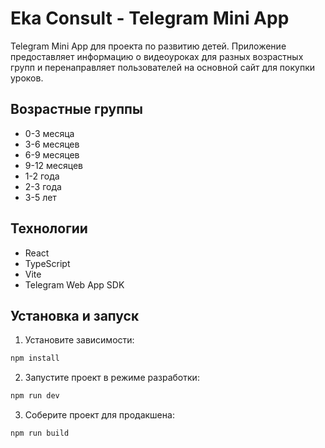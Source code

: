 # Eka Consult - Telegram Mini App

Telegram Mini App для проекта по развитию детей. Приложение предоставляет информацию о видеоуроках для разных возрастных групп и перенаправляет пользователей на основной сайт для покупки уроков.

## Возрастные группы
- 0-3 месяца
- 3-6 месяцев
- 6-9 месяцев
- 9-12 месяцев
- 1-2 года
- 2-3 года
- 3-5 лет

## Технологии
- React
- TypeScript
- Vite
- Telegram Web App SDK

## Установка и запуск
1. Установите зависимости:
```bash
npm install
```

2. Запустите проект в режиме разработки:
```bash
npm run dev
```

3. Соберите проект для продакшена:
```bash
npm run build
```
